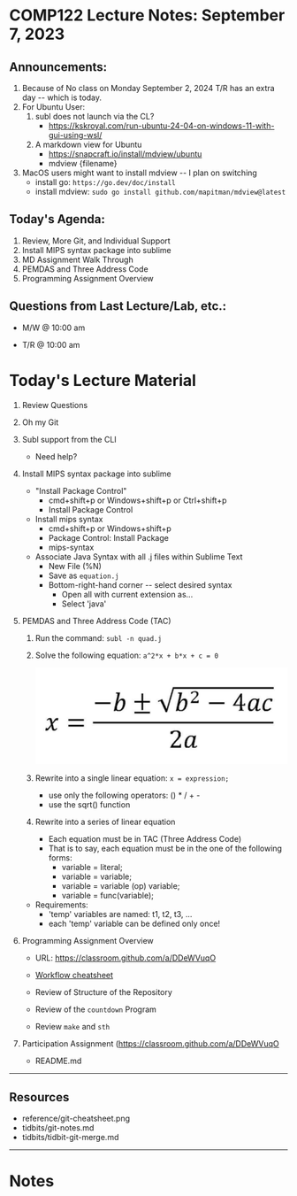 # COMP122 Lecture Notes: September 7, 2023

## Announcements:
   1. Because of No class on Monday September 2, 2024
      T/R has an extra day -- which is today.
   1. For Ubuntu User:
      1. subl does not launch via the CL?
         - https://kskroyal.com/run-ubuntu-24-04-on-windows-11-with-gui-using-wsl/
      1. A markdown view for Ubuntu
         - https://snapcraft.io/install/mdview/ubuntu
         - mdview {filename}
   1. MacOS users might want to install mdview -- I plan on switching
      - install go: `https://go.dev/doc/install`
      - install mdview: `sudo go install github.com/mapitman/mdview@latest`

## Today's Agenda:
   1. Review, More Git, and Individual Support
   1. Install MIPS syntax package into sublime
   1. MD Assignment Walk Through
   1. PEMDAS and Three Address Code
   1. Programming Assignment Overview

## Questions from Last Lecture/Lab, etc.:
   * M/W @ 10:00 am

   * T/R @ 10:00 am

# Today's Lecture Material
  1. Review Questions
  1. Oh my Git
  1. Subl support from the CLI
     - Need help?

  1. Install MIPS syntax package into sublime
     - "Install Package Control"
        * cmd+shift+p  or Windows+shift+p or Ctrl+shift+p
        * Install Package Control
      - Install mips syntax
        * cmd+shift+p or Windows+shift+p
        * Package Control: Install Package 
        * mips-syntax
      - Associate Java Syntax with all .j files within Sublime Text
        * New File (%N)
        * Save as `equation.j`
        * Bottom-right-hand corner -- select desired syntax
          - Open all with current extension as...
          - Select 'java'

  1. PEMDAS and Three Address Code (TAC)
     1. Run the command:  `subl -n quad.j`

     1. Solve the following equation:  ``a^2*x + b*x + c = 0``

        ![Quadratic Formula](quadratic_formula.png)

     1. Rewrite into a single linear equation: ``x = expression;``
        - use only the following operators: () * / + -
        - use the sqrt() function

     1. Rewrite into a series of linear equation
        - Each equation must be in TAC (Three Address Code)
        - That is to say, each equation must be in the one of the following forms:
          * variable = literal;
          * variable = variable;
          * variable = variable (op) variable;
          * variable = func(variable);

     * Requirements:
       - 'temp' variables are named: t1, t2, t3, ...
       - each 'temp' variable can be defined only once!

  1. Programming Assignment Overview
     - URL: https://classroom.github.com/a/DDeWVuqO
     - [Workflow cheatsheet](../reference/programming_workflow.md)

     - Review of Structure of the Repository
     - Review of the `countdown` Program
     - Review `make` and `sth`


  1. Participation Assignment (https://classroom.github.com/a/DDeWVuqO
     - README.md

---
## Resources
   * reference/git-cheatsheet.png
   * tidbits/git-notes.md
   * tidbits/tidbit-git-merge.md 



---
<!-- This section is for student's to place their own notes. -->
<!-- This section will not be updated by the Professor.   -->

# Notes  
